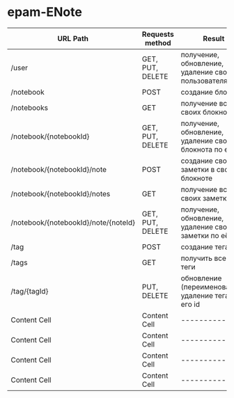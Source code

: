 # epam-ENote
| URL Path  | Requests method | Result |
| ------------- | ------------- | ------------- |
| /user  | GET, PUT, DELETE  | получение, обновление, удаление своего пользователя | 
| /notebook  | POST  | создание блокнота |
| /notebooks  | GET  | получение всех своих блокнотов |
| /notebook/{notebookId}  | GET, PUT, DELETE  | получение, обновление, удаление своего блокнота по его id |
| /notebook/{notebookId}/note  | POST  | создание своей заметки в своём блокноте  |
| /notebook/{notebookId}/notes  | GET  | получение всех своих заметкок |
| /notebook/{notebookId}/note/{noteId}  | GET, PUT, DELETE  | получение, обновление, удаление своей заметки по её id |
| /tag  | POST  | создание тега |
| /tags  | GET  | получить все свои теги |
| /tag/{tagId}  | PUT, DELETE  | обновление (переименование), удаление тега по его id |
| Content Cell  | Content Cell  | ------------- |
| Content Cell  | Content Cell  | ------------- |
| Content Cell  | Content Cell  | ------------- |
| Content Cell  | Content Cell  | ------------- |

